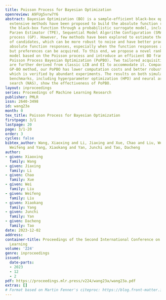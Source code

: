 ```yaml
---
title: Poisson Process for Bayesian Optimization
openreview: A9FUg5vrw7Y6
abstract: Bayesian Optimization (BO) is a sample-efficient black-box optimizer, and
  extensive methods have been proposed to build the absolute function response of
  the black-box function through a probabilistic surrogate model, including Tree-structured
  Parzen Estimator (TPE), Sequential Model Algorithm Configuration (SMAC), and Gaussian
  process (GP). However, few methods have been explored to estimate the relative rankings
  of candidates, which can be more robust to noise and have better practicality than
  absolute function responses, especially when the function responses are intractable
  but preferences can be acquired. To this end, we propose a novel ranking-based surrogate
  model based on the Poisson process and introduce an efficient BO framework, namely
  Poisson Process Bayesian Optimization (PoPBO). Two tailored acquisition functions
  are further derived from classic LCB and EI to accommodate it. Compared to the classic
  GP-BO method, our PoPBO has lower computation costs and better robustness to noise,
  which is verified by abundant experiments. The results on both simulated and real-world
  benchmarks, including hyperparameter optimization (HPO) and neural architecture
  search (NAS), show the effectiveness of PoPBO.
layout: inproceedings
series: Proceedings of Machine Learning Research
publisher: PMLR
issn: 2640-3498
id: wang23a
month: 0
tex_title: Poisson Process for Bayesian Optimization
firstpage: 3/1
lastpage: 20
page: 3/1-20
order: 3
cycles: false
bibtex_author: Wang, Xiaoxing and Li, Jiaxing and Xue, Chao and Liu, Wei and Liu,
  Weifeng and Yang, Xiaokang and Yan, Junchi and Tao, Dacheng
author:
- given: Xiaoxing
  family: Wang
- given: Jiaxing
  family: Li
- given: Chao
  family: Xue
- given: Wei
  family: Liu
- given: Weifeng
  family: Liu
- given: Xiaokang
  family: Yang
- given: Junchi
  family: Yan
- given: Dacheng
  family: Tao
date: 2023-12-02
address:
container-title: Proceedings of the Second International Conference on Automated Machine
  Learning
volume: '224'
genre: inproceedings
issued:
  date-parts:
  - 2023
  - 12
  - 2
pdf: https://proceedings.mlr.press/v224/wang23a/wang23a.pdf
extras: []
# Format based on Martin Fenner's citeproc: https://blog.front-matter.io/posts/citeproc-yaml-for-bibliographies/
---
```

